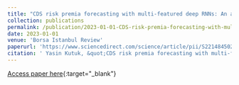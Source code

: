 ```yaml
---
title: "CDS risk premia forecasting with multi-featured deep RNNs: An application on BR[I]CS countries"
collection: publications
permalink: /publication/2023-01-01-CDS-risk-premia-forecasting-with-multi-featured-deep-RNNs-An-application-on-BRCS-countries
date: 2023-01-01
venue: 'Borsa Istanbul Review'
paperurl: 'https://www.sciencedirect.com/science/article/pii/S221484502300131X'
citation: ' Yasin Kutuk, &quot;CDS risk premia forecasting with multi-featured deep RNNs: An application on BR[I]CS countries.&quot; Borsa Istanbul Review, 2023.'
---
```

[Access paper here](https://www.sciencedirect.com/science/article/pii/S221484502300131X){:target="_blank"}
